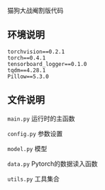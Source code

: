 猫狗大战阉割版代码

## 环境说明
```
torchvision==0.2.1
torch==0.4.1
tensorboard_logger==0.1.0
tqdm==4.28.1
Pillow==5.3.0
```

## 文件说明
`main.py` 运行时的主函数

`config.py` 参数设置

`model.py` 模型

`data.py` Pytorch的数据读入函数

`utils.py` 工具集合

